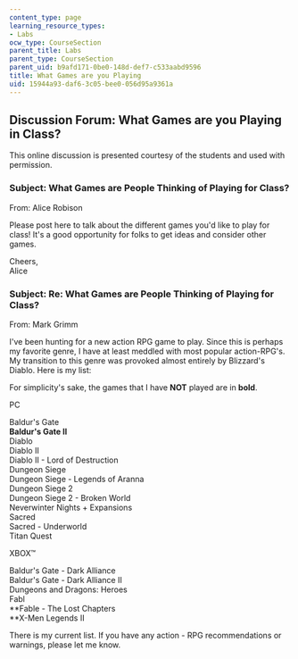 ```yaml
---
content_type: page
learning_resource_types:
- Labs
ocw_type: CourseSection
parent_title: Labs
parent_type: CourseSection
parent_uid: b9afd171-0be0-148d-def7-c533aabd9596
title: What Games are you Playing
uid: 15944a93-daf6-3c05-bee0-056d95a9361a
---
```


Discussion Forum: What Games are you Playing in Class?
------------------------------------------------------

This online discussion is presented courtesy of the students and used with permission.

### Subject: What Games are People Thinking of Playing for Class?

From: Alice Robison

Please post here to talk about the different games you'd like to play for class! It's a good opportunity for folks to get ideas and consider other games.

Cheers,  
Alice

### Subject: Re: What Games are People Thinking of Playing for Class?

From: Mark Grimm

I've been hunting for a new action RPG game to play. Since this is perhaps my favorite genre, I have at least meddled with most popular action-RPG's. My transition to this genre was provoked almost entirely by Blizzard's Diablo. Here is my list:

For simplicity's sake, the games that I have **NOT** played are in **bold**.

PC

Baldur's Gate  
**Baldur's Gate II**  
Diablo  
Diablo II  
Diablo II - Lord of Destruction  
Dungeon Siege  
Dungeon Siege - Legends of Aranna  
Dungeon Siege 2  
Dungeon Siege 2 - Broken World  
Neverwinter Nights + Expansions  
Sacred  
Sacred - Underworld  
Titan Quest

XBOX™

Baldur's Gate - Dark Alliance  
Baldur's Gate - Dark Alliance II  
Dungeons and Dragons: Heroes  
Fabl  
**Fable - The Lost Chapters  
**X-Men Legends II

There is my current list. If you have any action - RPG recommendations or warnings, please let me know.